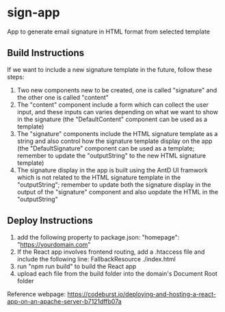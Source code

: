 # sign-app
App to generate email signature in HTML format from selected template

## Build Instructions
If we want to include a new signature template in the future, follow these steps:
1. Two new components new to be created, one is called "signature" and the other one is called "content"
2. The "content" component include a form which can collect the user input, and these inputs can varies depending on what we want to show in the signature (the "DefaultContent" component can be used as a template)
3. The "signature" components include the HTML signature template as a string and also control how the signature template display on the app (the "DefaultSignature" component can be used as a template; remember to update the "outputString" to the new HTML signature template)
4. The signature display in the app is built using the AntD UI framwork which is not related to the HTML signature template in the "outputString"; remember to update both the signature display in the output of the "signature" component and also uopdate the HTML in the "outputString"

## Deploy Instructions
1. add the following property to package.json:
    "homepage": "https://yourdomain.com"
2. If the React app involves frontend routing, add a .htaccess file and include the following line:
    FallbackResource ./index.html
3. run "npm run build" to build the React app
4. upload each file from the build folder into the domain's Document Root folder

Reference webpage: https://codeburst.io/deploying-and-hosting-a-react-app-on-an-apache-server-b7121dffb07a

